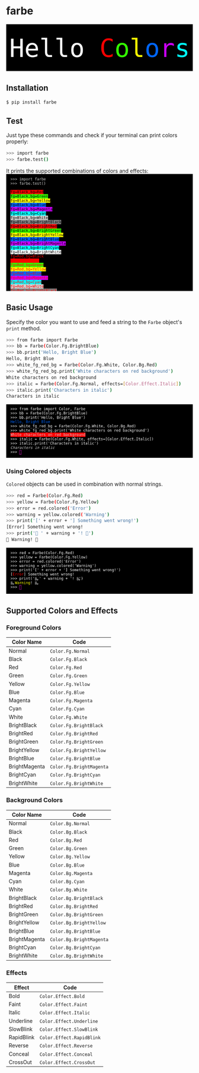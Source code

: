 # farbe

![Hello Colors](https://github.com/morinokami/farbe/blob/master/docs/hello.png)

## Installation
```sh
$ pip install farbe
```

## Test
Just type these commands and check if your terminal can print colors properly:
```sh
>>> import farbe
>>> farbe.test()
```
It prints the supported combinations of colors and effects:
![Test](https://github.com/morinokami/farbe/blob/master/docs/test.png)

## Basic Usage
Specify the color you want to use and feed a string to the `Farbe` object's `print` method.
```sh
>>> from farbe import Farbe
>>> bb = Farbe(Color.Fg.BrightBlue)
>>> bb.print('Hello, Bright Blue')
Hello, Bright Blue
>>> white_fg_red_bg = Farbe(Color.Fg.White, Color.Bg.Red)
>>> white_fg_red_bg.print('White characters on red background')
White characters on red background
>>> italic = Farbe(Color.Fg.Normal, effects=[Color.Effect.Italic])
>>> italic.print('Characters in italic')
Characters in italic
```
![Basic](https://github.com/morinokami/farbe/blob/master/docs/basic.png)

### Using Colored objects
`Colored` objects can be used in combination with normal strings.
```sh
>>> red = Farbe(Color.Fg.Red)
>>> yellow = Farbe(Color.Fg.Yellow)
>>> error = red.colored('Error')
>>> warning = yellow.colored('Warning')
>>> print('[' + error + '] Something went wrong!')
[Error] Something went wrong!
>>> print('🐍 ' + warning + '! 🐍')
🐍 Warning! 🐍
```
![Colored](https://github.com/morinokami/farbe/blob/master/docs/colored.png)

## Supported Colors and Effects

### Foreground Colors
Color Name | Code
--- | ---
Normal | `Color.Fg.Normal`
Black | `Color.Fg.Black`
Red | `Color.Fg.Red`
Green | `Color.Fg.Green`
Yellow | `Color.Fg.Yellow`
Blue | `Color.Fg.Blue`
Magenta | `Color.Fg.Magenta`
Cyan | `Color.Fg.Cyan`
White | `Color.Fg.White`
BrightBlack | `Color.Fg.BrightBlack`
BrightRed | `Color.Fg.BrightRed`
BrightGreen | `Color.Fg.BrightGreen`
BrightYellow | `Color.Fg.BrightYellow`
BrightBlue | `Color.Fg.BrightBlue`
BrightMagenta | `Color.Fg.BrightMagenta`
BrightCyan | `Color.Fg.BrightCyan`
BrightWhite | `Color.Fg.BrightWhite`

### Background Colors
Color Name | Code
--- | ---
Normal | `Color.Bg.Normal`
Black | `Color.Bg.Black`
Red | `Color.Bg.Red`
Green | `Color.Bg.Green`
Yellow | `Color.Bg.Yellow`
Blue | `Color.Bg.Blue`
Magenta | `Color.Bg.Magenta`
Cyan | `Color.Bg.Cyan`
White | `Color.Bg.White`
BrightBlack | `Color.Bg.BrightBlack`
BrightRed | `Color.Bg.BrightRed`
BrightGreen | `Color.Bg.BrightGreen`
BrightYellow | `Color.Bg.BrightYellow`
BrightBlue | `Color.Bg.BrightBlue`
BrightMagenta | `Color.Bg.BrightMagenta`
BrightCyan | `Color.Bg.BrightCyan`
BrightWhite | `Color.Bg.BrightWhite`

### Effects
Effect | Code
--- | ---
Bold | `Color.Effect.Bold`
Faint | `Color.Effect.Faint`
Italic | `Color.Effect.Italic`
Underline | `Color.Effect.Underline`
SlowBlink | `Color.Effect.SlowBlink`
RapidBlink | `Color.Effect.RapidBlink`
Reverse | `Color.Effect.Reverse`
Conceal | `Color.Effect.Conceal`
CrossOut | `Color.Effect.CrossOut`
